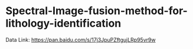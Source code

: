 # Spectral-Image-fusion-method-for-lithology-identification

Data Link:  https://pan.baidu.com/s/17j3JpuPZftgujLRp95vr9w
